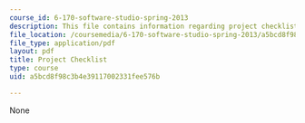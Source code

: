 ```yaml
---
course_id: 6-170-software-studio-spring-2013
description: This file contains information regarding project checklist.
file_location: /coursemedia/6-170-software-studio-spring-2013/a5bcd8f98c3b4e39117002331fee576b_MIT6_170S13_proj-chklst.pdf
file_type: application/pdf
layout: pdf
title: Project Checklist
type: course
uid: a5bcd8f98c3b4e39117002331fee576b

---
```

None